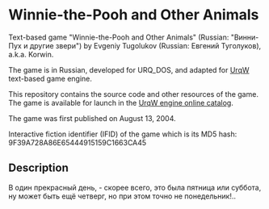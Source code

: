 # Winnie-the-Pooh and Other Animals

Text-based game "Winnie-the-Pooh and Other Animals" (Russian: "Винни-Пух и другие звери") by Evgeniy Tugolukov (Russian: Евгений Туголуков), a.k.a. Korwin.

The game is in Russian, developed for URQ_DOS, and adapted for [UrqW](https://github.com/urqw/UrqW) text-based game engine.

This repository contains the source code and other resources of the game. The game is available for launch in the [UrqW engine online catalog](https://urqw.github.io/UrqW/#winnie-the-pooh).

The game was first published on August 13, 2004.

Interactive fiction identifier (IFID) of the game which is its MD5 hash: 9F39A728A86E65444915159C1663CA45

## Description

В один прекрасный день, - скорее всего, это была пятница или суббота, ну может быть ещё четверг, но при этом точно не понедельник!..
